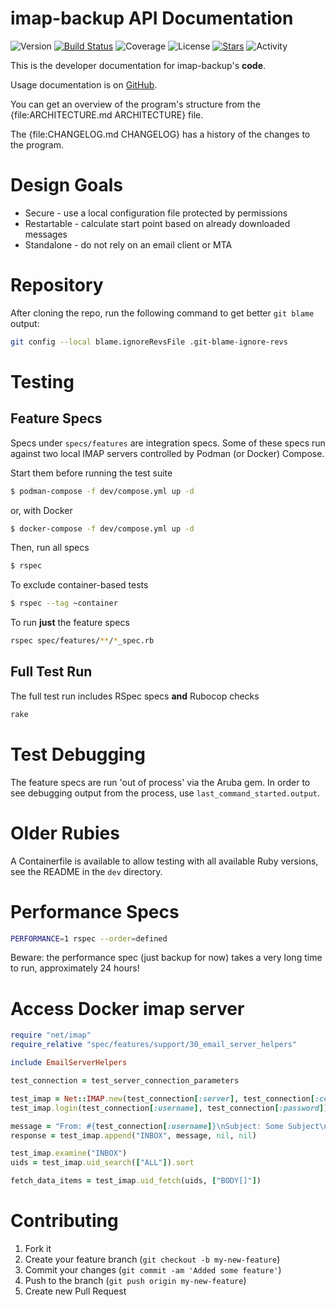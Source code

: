 # imap-backup API Documentation

![Version](https://img.shields.io/gem/v/imap-backup?label=Version&logo=rubygems)
[![Build Status](https://github.com/joeyates/imap-backup/actions/workflows/main.yml/badge.svg)][CI Status]
![Coverage](https://img.shields.io/endpoint?url=https://gist.githubusercontent.com/joeyates/b54fe758bfb405c04bef72dad293d707/raw/coverage.json)
![License](https://img.shields.io/github/license/joeyates/imap-backup?colour=brightgreen&label=License)
[![Stars](https://img.shields.io/github/stars/joeyates/imap-backup?style=social)][GitHub Stars]
![Activity](https://img.shields.io/github/last-commit/joeyates/imap-backup/main)

[CI Status]: https://github.com/joeyates/imap-backup/actions/workflows/main.yml
[GitHub Stars]: https://github.com/joeyates/imap-backup/stargazers "GitHub Stars"

This is the developer documentation for imap-backup's **code**.

Usage documentation is on [GitHub](https://github.com/joeyates/imap-backup).

You can get an overview of the program's structure from the
{file:ARCHITECTURE.md ARCHITECTURE} file.

The {file:CHANGELOG.md CHANGELOG} has a history of the changes to the program.

# Design Goals

* Secure - use a local configuration file protected by permissions
* Restartable - calculate start point based on already downloaded messages
* Standalone - do not rely on an email client or MTA

# Repository

After cloning the repo, run the following command to get
better `git blame` output:

```sh
git config --local blame.ignoreRevsFile .git-blame-ignore-revs
```

# Testing

## Feature Specs

Specs under `specs/features` are integration specs.
Some of these specs run against two local IMAP servers
controlled by Podman (or Docker) Compose.

Start them before running the test suite

```sh
$ podman-compose -f dev/compose.yml up -d
```

or, with Docker

```sh
$ docker-compose -f dev/compose.yml up -d
```

Then, run all specs

```sh
$ rspec
```

To exclude container-based tests

```sh
$ rspec --tag ~container
```

To run **just** the feature specs

```sh
rspec spec/features/**/*_spec.rb
```

## Full Test Run

The full test run includes RSpec specs **and** Rubocop checks

```sh
rake
```

# Test Debugging

The feature specs are run 'out of process' via the Aruba gem.
In order to see debugging output from the process,
use `last_command_started.output`.

# Older Rubies

A Containerfile is available to allow testing with all available Ruby versions,
see the README in the `dev` directory.

# Performance Specs

```sh
PERFORMANCE=1 rspec --order=defined
```

Beware: the performance spec (just backup for now) takes a very
long time to run, approximately 24 hours!

# Access Docker imap server

```ruby
require "net/imap"
require_relative "spec/features/support/30_email_server_helpers"

include EmailServerHelpers

test_connection = test_server_connection_parameters

test_imap = Net::IMAP.new(test_connection[:server], test_connection[:connection_options])
test_imap.login(test_connection[:username], test_connection[:password])

message = "From: #{test_connection[:username]}\nSubject: Some Subject\n\nHello!\n"
response = test_imap.append("INBOX", message, nil, nil)

test_imap.examine("INBOX")
uids = test_imap.uid_search(["ALL"]).sort

fetch_data_items = test_imap.uid_fetch(uids, ["BODY[]"])
```

# Contributing

1. Fork it
2. Create your feature branch (`git checkout -b my-new-feature`)
3. Commit your changes (`git commit -am 'Added some feature'`)
4. Push to the branch (`git push origin my-new-feature`)
5. Create new Pull Request
